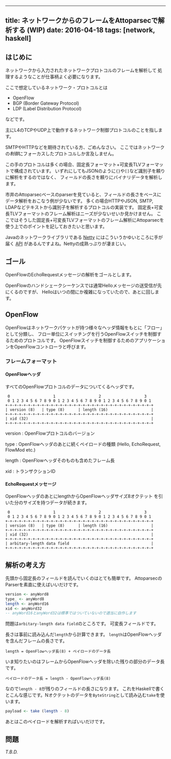 ------------------
title: ネットワークからのフレームをAttoparsecで解析する (WIP)
date: 2016-04-18
tags: [network, haskell]
------------------

## はじめに

ネットワークから入力されたネットワークプロトコルのフレームを解析して
処理するようなことが仕事柄よく必要になります。

ここで想定しているネットワーク・プロトコルとは

- OpenFlow
- BGP (Border Gateway Protocol)
- LDP (Label Distribution Protocol)

などです。

主にL4のTCPやUDP上で動作するネットワーク制御プロトコルのことを指します。

SMTPやHTTPなどを期待されている方、ごめんなさい。
ここではネットワークの*制御*にフォーカスしたプロトコルしか言及しません。

この手のプロトコルは多くの場合、固定長フォーマット+可変長TLVフォーマットで構成されています。
いずれにしてもJSONのように`{}`や`[]`など識別子を頼りに解析をするのではなく、
フィールドの長さを頼りにバイナリデータを解析します。

市井のAttoparsecベースのparserを見ていると、フィールドの長さをベースにデータ解析をおこなう例が少ないです。
多くの場合HTTPやJSON, SMTP, LDAPなどテキストから識別子を解析するプロトコルの実装です。
固定長+可変長TLVフォーマットのフレーム解析はニーズが少ないせいか見かけません。
ここではそうした固定長+可変長TLVフォーマットのフレーム解析にAttoparsecを使う上でのポイントを記しておきたいと思います。

Javaのネットワークライブラリである
[Netty](http://netty.io/)
にはこういうかゆいところに手が届く
[API](http://netty.io/4.0/api/io/netty/handler/codec/LengthFieldBasedFrameDecoder.html)
があるんですよね。Nettyの成熟っぷりが凄まじい。

## ゴール

OpenFlowのEchoRequestメッセージの解析をゴールとします。

OpenFlowのハンドシェークシーケンスでは通常Helloメッセージの送受信が先にくるのですが、
Helloはいつの間にか複雑になっていたので、あとに回します。

## OpenFlow

OpenFlowはネットワークパケットが持つ様々なヘッダ情報をもとに「フロー」として分類し、
フロー単位にスイッチングを行うOpenFlowスイッチを制御するためのプロトコルです。
OpenFlowスイッチを制御するためのアプリケーションをOpenFlowコントローラと呼びます。

### フレームフォーマット

#### OpenFlowヘッダ

すべてのOpenFlowプロトコルのデータについてくるヘッダです。

```
 0                   1                   2                   3
 0 1 2 3 4 5 6 7 8 9 0 1 2 3 4 5 6 7 8 9 0 1 2 3 4 5 6 7 8 9 0 1
+-+-+-+-+-+-+-+-+-+-+-+-+-+-+-+-+-+-+-+-+-+-+-+-+-+-+-+-+-+-+-+-+
| version (8)   | type (8)      | length (16)                   |
+-+-+-+-+-+-+-+-+-+-+-+-+-+-+-+-+-+-+-+-+-+-+-+-+-+-+-+-+-+-+-+-+
| xid (32)                                                      |
+-+-+-+-+-+-+-+-+-+-+-+-+-+-+-+-+-+-+-+-+-+-+-+-+-+-+-+-+-+-+-+-+
```

version
: OpenFlowプロトコルのバージョン

type
: OpenFlowヘッダのあとに続くペイロードの種類 (Hello, EchoRequest, FlowMod etc.)

length
: OpenFlowヘッダそのものも含めたフレーム長

xid
: トランザクションID

#### EchoRequestメッセージ

OpenFlowヘッダのあとにlengthからOpenFlowヘッダサイズ8オクテット
を引いた分のサイズを持つデータが続きます。

```
 0                   1                   2                   3
 0 1 2 3 4 5 6 7 8 9 0 1 2 3 4 5 6 7 8 9 0 1 2 3 4 5 6 7 8 9 0 1
+-+-+-+-+-+-+-+-+-+-+-+-+-+-+-+-+-+-+-+-+-+-+-+-+-+-+-+-+-+-+-+-+
| version (8)   | type (8)      | length (16)                   |
+-+-+-+-+-+-+-+-+-+-+-+-+-+-+-+-+-+-+-+-+-+-+-+-+-+-+-+-+-+-+-+-+
| xid (32)                                                      |
+-+-+-+-+-+-+-+-+-+-+-+-+-+-+-+-+-+-+-+-+-+-+-+-+-+-+-+-+-+-+-+-+
| arbitary-length data field                                    |
+-+-+-+-+-+-+-+-+-+-+-+-+-+-+-+-+-+-+-+-+-+-+-+-+-+-+-+-+-+-+-+-+
```

## 解析の考え方

先頭から固定長のフィールドを読んでいくのはとても簡単です。
AttoparsecのParserを素直に使えばいいだけです。

```haskell
version <- anyWord8
type_ <- anyWord8
length <- anyWord16
xid <- anyWord32
-- anyWord16とanyWord32は標準ではついていないので適当に自作します
```

問題は`arbitary-length data field`のところです。
可変長フィールドです。　

長さは事前に読み込んだ`length`から計算できます。
`length`はOpenFlowヘッダを含んだフレームの長さです。

```
length = OpenFlowヘッダ長(8) + ペイロードのデータ長
```

いま知りたいのはフレームからOpenFlowヘッダを除いた残りの部分のデータ長です。

```
ペイロードのデータ長 = length - OpenFlowヘッダ長(8)
```

なので`length - 8`が残りのフィールドの長さになります。
これをHaskellで書くとこんな感じです。Nオクテットのデータを`ByteString`として読み込む`take`を使います。

```haskell
payload <- take (length - 8)
```

あとはこのペイロードを解析すればいいだけです。

## 問題

*T.B.D.*
